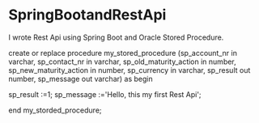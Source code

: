 # SpringBootandRestApi
I wrote Rest Api using Spring Boot and Oracle Stored Procedure.


create or replace procedure my_stored_procedure
(sp_account_nr in varchar,
sp_contact_nr in varchar,
sp_old_maturity_action in number,
sp_new_maturity_action in number,
sp_currency in varchar,
sp_result out number,
sp_message out varchar)
as
begin 

sp_result :=1;
sp_message :='Hello, this my first Rest Api';

end my_storded_procedure;
